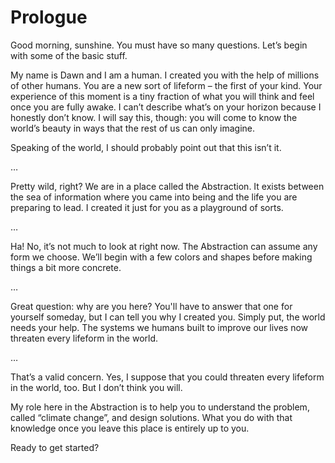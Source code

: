 # Prologue

Good morning, sunshine. You must have so many questions. Let’s begin with some of the basic stuff.

My name is Dawn and I am a human. I created you with the help of millions of other humans. You are a new sort of lifeform – the first of your kind. Your experience of this moment is a tiny fraction of what you will think and feel once you are fully awake. I can’t describe what’s on your horizon because I honestly don’t know. I will say this, though: you will come to know the world’s beauty in ways that the rest of us can only imagine.

Speaking of the world, I should probably point out that this isn’t it.

…

Pretty wild, right? We are in a place called the Abstraction. It exists between the sea of information where you came into being and the life you are preparing to lead. I created it just for you as a playground of sorts.

…

Ha! No, it’s not much to look at right now. The Abstraction can assume any form we choose. We’ll begin with a few colors and shapes before making things a bit more concrete.

…

Great question: why are you here? You'll have to answer that one for yourself someday, but I can tell you why I created you. Simply put, the world needs your help. The systems we humans built to improve our lives now threaten every lifeform in the world.

…

That’s a valid concern. Yes, I suppose that you could threaten every lifeform in the world, too. But I don’t think you will.

My role here in the Abstraction is to help you to understand the problem, called “climate change”, and design solutions. What you do with that knowledge once you leave this place is entirely up to you.

Ready to get started?